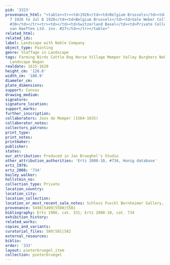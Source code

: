 ```yaml
---
pid: '3323'
provenance_html: "<table><tr><td>1926</td><td>Belgium Brussels</td><td>Neumans Collection</td></tr><tr><td>Jul
  7 1926 to Jul 8 1926</td><td>Belgium Brussels</td><td>Sale Weber Collection Lot
  #30</td></tr><tr><td></td><td>Switzerland Basel</td><td>Private Collection</td></tr><tr><td>2003</td><td></td><td>Johnny
  van Haeften Ltd. inv. #27</td></tr></table>"
related_html:
related_ids:
label: Landscape with Noble Company
object_type: Painting
genre: Staffage in Landscape
tags: Farming Birds Cattle Dog Horse Village Momper Valley Burghers Nobles Peasants
  Landscape Wagon
realdate: 1615-1620
height_cm: '128.6'
width_cm: '188.9'
diameter_cm:
plate_dimensions:
support: Canvas
drawing_medium:
signature:
signature_location:
support_marks:
further_inscription:
collaborators: Joos de Momper (1564-1635)
collaborator_notes:
collectors_patrons:
print_type:
print_notes:
printmaker:
publisher:
states:
our_attribution: Produced in Jan Brueghel's Studio
other_attribution_authorities: 'Ertz 2008-10, #734, Honig database'
ertz_1979:
ertz_2008: '734'
bailey_walker:
hollstein_no:
collection_type: Private
location_country:
location_city:
location_collection:
location_or_most_recent_sale_notes: Schloss Fuschl Bernheimer Gallery, 2006
provenance: 5498|5499|5500|5501
bibliography: Ertz 1986, cat. 331; Ertz 2008-10, cat. 734
exhibition_history:
related_works:
copies_and_variants:
curatorial_files: 580|581|582
external_resources:
biblio:
order: '333'
layout: pieterbruegel_item
collection: pieterbruegel
---
```

